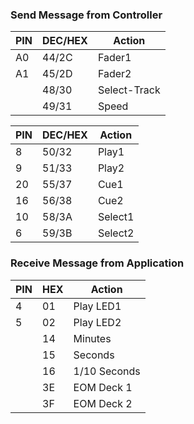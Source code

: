 ### Send Message from Controller

| PIN | DEC/HEX | Action |
| --- | --------|------- |
| A0  | 44/2C  | Fader1 |
| A1  | 45/2D  | Fader2 |
|     | 48/30  | Select-Track |
|     | 49/31  | Speed  |

| PIN | DEC/HEX | Action |
| --- | --------|------- |
| 8   | 50/32  | Play1 |
| 9   | 51/33  | Play2 |
| 20  | 55/37  | Cue1 |
| 16  | 56/38  | Cue2 |
| 10  | 58/3A  | Select1 |
| 6   | 59/3B  | Select2 |

### Receive Message from Application

| PIN | HEX | Action    |
| --- | ----|---------- |
| 4   | 01  | Play LED1 |
| 5   | 02  | Play LED2 |
|     | 14  | Minutes   |
|     | 15  | Seconds   |
|     | 16  | 1/10 Seconds
|     | 3E  | EOM Deck 1
|     | 3F  | EOM Deck 2